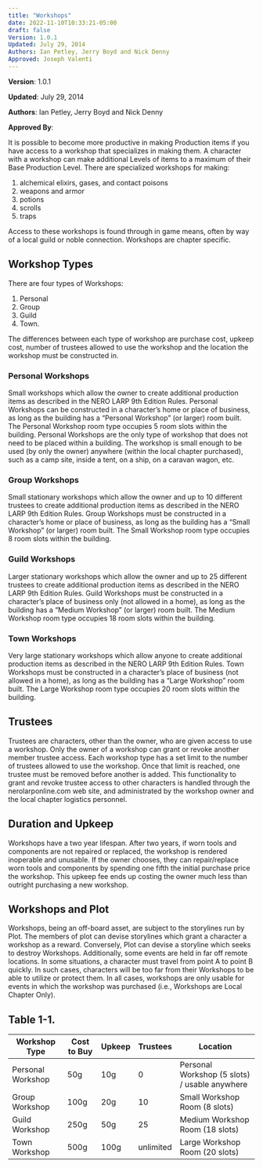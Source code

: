 ```yaml
---
title: "Workshops"
date: 2022-11-10T10:33:21-05:00
draft: false
Version: 1.0.1 
Updated: July 29, 2014
Authors: Ian Petley, Jerry Boyd and Nick Denny
Approved: Joseph Valenti
---
```


**Version**: 1.0.1 

**Updated**:  July 29, 2014

**Authors**: Ian Petley, Jerry Boyd and Nick Denny

**Approved By**:  


It is possible to become more productive in making Production items if you have access to a workshop that specializes in making them. A character with a workshop can make additional Levels of items to a maximum of their Base Production Level. There are specialized workshops for making:

1. alchemical elixirs, gases, and contact poisons
2. weapons and armor
3. potions
4. scrolls
5. traps

Access to these workshops is found through in game means, often by way of a local guild or noble connection.
Workshops are chapter specific.

## Workshop Types

There are four types of Workshops: 

1. Personal
2. Group
3. Guild
4. Town.	

The differences between each type of workshop are purchase cost, upkeep cost, number of trustees allowed to use the workshop and the location the workshop must be constructed in.

### **Personal Workshops** 

Small workshops which allow the owner to create additional production items as described in the NERO LARP 9th Edition Rules. Personal Workshops can be constructed in a character’s home or place of business, as long as the building has a “Personal Workshop” (or larger) room built. The Personal Workshop room type occupies 5 room slots within the building. Personal Workshops are the only type of workshop that does not need to be placed within a building. The workshop is small enough to be used (by only the owner) anywhere (within the local chapter purchased), such as a camp site, inside a tent, on a ship, on a caravan wagon, etc.

### **Group Workshops** 

Small stationary workshops which allow the owner and up to 10 different trustees to create additional production items as described in the NERO LARP 9th Edition Rules. Group Workshops must be constructed in a character’s home or place of business, as long as the building has a “Small Workshop” (or larger) room built. The Small Workshop room type occupies 8 room slots within the building.

### **Guild Workshops** 

Larger stationary workshops which allow the owner and up to 25 different trustees to create additional production items as described in the NERO LARP 9th Edition Rules. Guild Workshops must be constructed in a character’s place of business only (not allowed in a home), as long as the building has a “Medium Workshop” (or larger) room built. The Medium Workshop room type occupies 18 room slots within the building.

### **Town Workshops** 

Very large stationary workshops which allow anyone to create additional production items as described in the NERO LARP 9th Edition Rules. Town Workshops must be constructed in a character’s place of business (not allowed in a home), as long as the building has a “Large Workshop” room built. The Large Workshop room type occupies 20 room slots within the building.

## **Trustees**

Trustees are characters, other than the owner, who are given access to use a workshop.	Only the owner of a workshop can grant or revoke another member trustee access.	Each workshop type has a set limit to the number of trustees allowed to use the workshop.	Once that limit is reached, one trustee must be removed before another is added. This functionality to grant and revoke trustee access to other characters is handled through the nerolarponline.com web site, and administrated by the workshop owner and the local chapter logistics personnel.

## **Duration and Upkeep**

Workshops have a two year lifespan. After two years, if worn tools and components are not repaired or replaced, the workshop is rendered inoperable and unusable. If the owner chooses, they can repair/replace worn tools and components by spending one fifth the initial purchase price the workshop. This upkeep fee ends up costing the owner much less than outright purchasing a new workshop.

## **Workshops and Plot**

Workshops, being an off-board asset, are subject to the storylines run by Plot. The members of plot can devise storylines which grant a character a workshop as a reward.	Conversely, Plot can devise a storyline which seeks to destroy Workshops.
Additionally, some events are held in far off remote locations.	In some situations, a character must travel from point A to point B quickly.	In such cases, characters will be too far from their Workshops to be able to utilize or protect them.
In all cases, workshops are only usable for events in which the workshop was purchased (i.e., Workshops are Local Chapter Only).

## Table 1-1.

| Workshop Type     | Cost to Buy | Upkeep | Trustees  | Location                                      |
| ----------------- | ----------- | ------ | --------- | --------------------------------------------- |
| Personal Workshop | 50g         | 10g    | 0         | Personal Workshop (5 slots) / usable anywhere |
| Group Workshop    | 100g        | 20g    | 10        | Small Workshop Room (8 slots)                 |
| Guild Workshop    | 250g        | 50g    | 25        | Medium Workshop Room (18 slots)               |
| Town Workshop     | 500g        | 100g   | unlimited | Large Workshop Room (20 slots)                |





